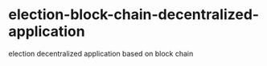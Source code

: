# election-block-chain-decentralized-application
election decentralized application based on block chain

